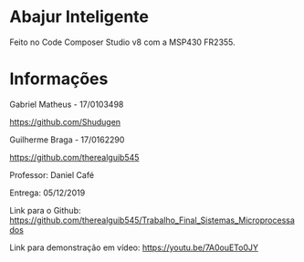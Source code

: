 # Abajur Inteligente

Feito no Code Composer Studio v8 com a MSP430 FR2355. 

# Informações

Gabriel Matheus - 17/0103498

https://github.com/Shudugen

Guilherme Braga - 17/0162290

https://github.com/therealguib545

Professor: Daniel Café

Entrega: 05/12/2019

Link para o Github: https://github.com/therealguib545/Trabalho_Final_Sistemas_Microprocessados

Link para demonstração em vídeo: https://youtu.be/7A0ouETo0JY
